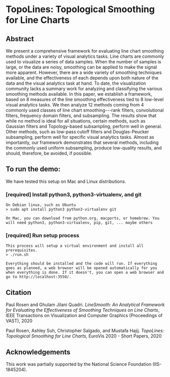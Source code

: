 # TopoLines: Topological Smoothing for Line Charts


## Abstract

We present a comprehensive framework for evaluating line chart smoothing methods under a variety of visual analytics tasks. Line charts are commonly used to visualize a series of data samples. When the number of samples is large, or the data are noisy, smoothing can be applied to make the signal more apparent. However, there are a wide variety of smoothing techniques available, and the effectiveness of each depends upon both nature of the data and the visual analytics task at hand. To date, the visualization community lacks a summary work for analyzing and classifying the various smoothing methods available. In this paper, we establish a framework, based on 8 measures of the line smoothing effectiveness tied to 8 low-level visual analytics tasks. We then analyze 12 methods coming from 4 commonly used classes of line chart smoothing---rank filters, convolutional filters, frequency domain filters, and subsampling. The results show that while no method is ideal for all situations, certain methods, such as Gaussian filters and Topology-based subsampling, perform well in general. Other methods, such as low-pass cutoff filters and Douglas-Peucker subsampling, perform well for specific visual analytics tasks. Almost as importantly, our framework demonstrates that several methods, including the commonly used uniform subsampling, produce low-quality results, and should, therefore, be avoided, if possible.


## To run the demo:

We have tested this setup on Mac and Linux distributions. 

### [required] Install python3, python3-virtualenv, and git

    On Debian linux, such as Ubuntu
    > sudo apt install python3 python3-virtualenv git

    On Mac, you can download from python.org, macports, or homebrew. You will need python3, python3-virtualenv, pip, git, ... maybe others 


### [required] Run setup process

    This process will setup a virtual environment and install all prerequisites.
    > ./run.sh
    
    Everything should be installed and the code will run. If everything goes as planned, a web browser will be opened automatically for you when everything is done. If it doesn't, you can open a web browser and go to http://localhost:3550/.
        
    
## Citation

Paul Rosen and Ghulam Jilani Quadri. *LineSmooth: An Analytical Framework for Evaluating the Effectiveness of Smoothing Techniques on Line Charts*, IEEE Transactions on Visualization and Computer Graphics (Proceedings of VAST), 2020

Paul Rosen, Ashley Suh, Christopher Salgado, and Mustafa Hajij. *TopoLines: Topological Smoothing for Line Charts*, EuroVis 2020 - Short Papers, 2020


## Acknowledgements
    
This work was partially supported by the National Science Foundation (IIS-1845204).

